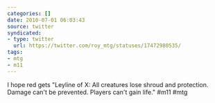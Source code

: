 ```yaml
---
categories: []
date: 2010-07-01 06:03:43
source: twitter
syndicated:
- type: twitter
  url: https://twitter.com/roy_mtg/statuses/17472980535/
tags:
- mtg
- m11
---
```


I hope red gets "Leyline of X: All creatures lose shroud and protection. Damage can't be prevented. Players can't gain life." #m11 #mtg